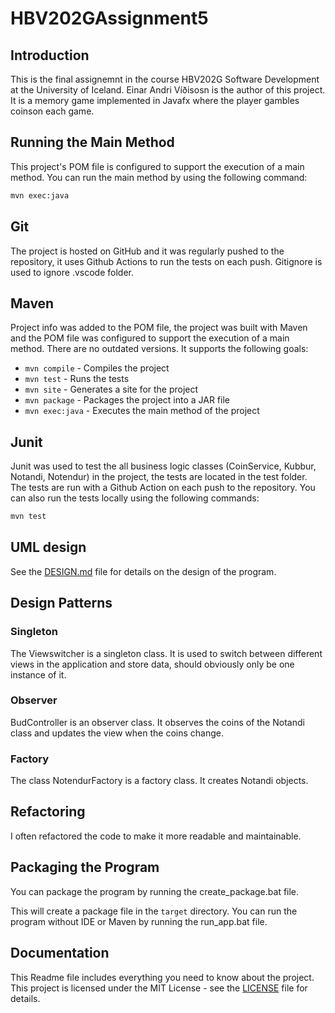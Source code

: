 # HBV202GAssignment5

## Introduction

This is the final assignemnt in the course HBV202G Software Development at the University of Iceland. Einar Andri Víðisosn is the author of this project.
It is a memory game implemented in Javafx where the player gambles coinson each game.

## Running the Main Method

This project's POM file is configured to support the execution of a main method. You can run the main method by using the following command:

```bash
mvn exec:java
```

## Git

The project is hosted on GitHub and it was regularly pushed to the repository, it uses Github Actions to run the tests on each push. Gitignore is used to ignore .vscode folder.

## Maven

Project info was added to the POM file, the project was built with Maven and the POM file was configured to support the execution of a main method. There are no outdated versions. It supports the following goals:

- `mvn compile` - Compiles the project
- `mvn test` - Runs the tests
- `mvn site` - Generates a site for the project
- `mvn package` - Packages the project into a JAR file
- `mvn exec:java` - Executes the main method of the project

## Junit

Junit was used to test the all business logic classes (CoinService, Kubbur, Notandi, Notendur) in the project, the tests are located in the test folder. The tests are run with a Github Action on each push to the repository. You can also run the tests locally using the following commands:

```bash
mvn test
```

## UML design

See the [DESIGN.md](./src/site/markdown/design.md) file for details on the design of the program.

## Design Patterns

### Singleton

The Viewswitcher is a singleton class. It is used to switch between different views in the application and store data, should obviously only be one instance of it.

### Observer

BudController is an observer class. It observes the coins of the Notandi class and updates the view when the coins change.

### Factory

The class NotendurFactory is a factory class. It creates Notandi objects.

## Refactoring

I often refactored the code to make it more readable and maintainable.

## Packaging the Program

You can package the program by running the create_package.bat file.

This will create a package file in the `target` directory. You can run the program without IDE or Maven by running the run_app.bat file.

## Documentation

This Readme file includes everything you need to know about the project. This project is licensed under the MIT License - see the [LICENSE](LICENSE) file for details.